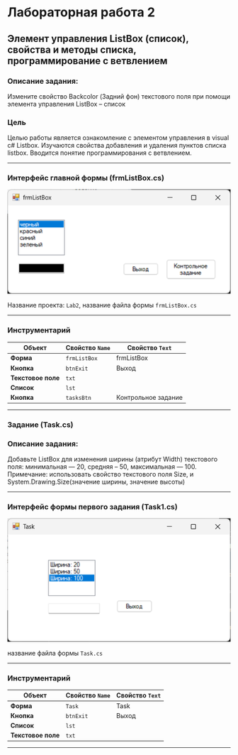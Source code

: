 # Лабораторная работа 2

## Элемент управления ListBox (список), свойства и методы списка, программирование с ветвлением

### Описание задания:
Измените свойство Backcolor (Задний фон) текстового поля при помощи
элемента управления ListBox – список

### Цель
Целью работы является ознакомление с элементом управления в
visual c# Listbox. Изучаются свойства добавления и удаления пунктов списка
listbox. Вводится понятие программирования с ветвлением.

---
### Интерфейс главной формы (frmListBox.cs)
![Интерфейс главной формы](images/frmListBox.png)

Название проекта: `Lab2`, название файла формы `frmListBox.cs`

---

### Инструментарий

| Объект              | Свойство `Name` | Свойство `Text`     |
|---------------------|-----------------|---------------------|
| **Форма**           | `frmListBox`    | frmListBox          |
| **Кнопка**          | `btnExit`       | Выход               |
| **Текстовое поле**  | `txt`           |                	  |
| **Cписок**  		 	 | `lst`           |                     |
| **Кнопка**          | `tasksBtn`      | Контрольное задание |

---

### Задание (Task.cs)

### Описание задания:
Добавьте ListBox для изменения ширины (атрибут Width) текстового
поля: минимальная — 20, средняя – 50, максимальная — 100. Примечание: использовать свойство текстового поля Size,
и System.Drawing.Size(значение ширины, значение высоты)

---

### Интерфейс формы первого задания (Task1.cs)
![Интерфейс первого задания](images/1.png)

название файла формы `Task.cs`

---

### Инструментарий
| Объект              | Свойство `Name` | Свойство `Text` |
|---------------------|-----------------|-----------------|
| **Форма**           | `Task`          | Task            |
| **Кнопка**          | `btnExit`       | Выход           |
| **Cписок**  		 	 | `lst`           |                 |
| **Текстовое поле**  | `txt`           |                 |

---
